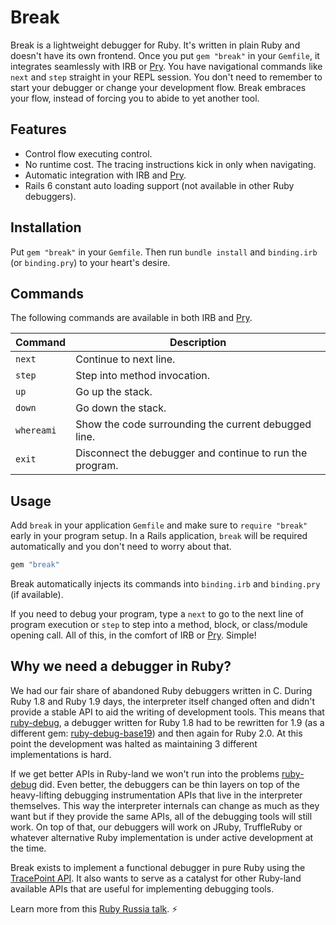 # Break

Break is a lightweight debugger for Ruby. It's written in plain Ruby and
doesn't have its own frontend. Once you put `gem "break"` in your `Gemfile`, it
integrates seamlessly with IRB or [Pry]. You have navigational commands like
`next` and `step` straight in your REPL session. You don't need to remember to
start your debugger or change your development flow. Break embraces your flow,
instead of forcing you to abide to yet another tool.

## Features

- Control flow executing control.
- No runtime cost. The tracing instructions kick in only when navigating.
- Automatic integration with IRB and [Pry].
- Rails 6 constant auto loading support (not available in other Ruby debuggers).

## Installation

Put `gem "break"` in your `Gemfile`. Then run `bundle install` and
`binding.irb` (or `binding.pry`) to your heart's desire.

## Commands

The following commands are available in both IRB and [Pry].

Command    | Description
---------- | -----------
`next`     | Continue to next line.
`step`     | Step into method invocation.
`up`       | Go up the stack.
`down`     | Go down the stack.
`whereami` | Show the code surrounding the current debugged line.
`exit`     | Disconnect the debugger and continue to run the program.

## Usage

Add `break` in your application `Gemfile` and make sure to `require "break"`
early in your program setup. In a Rails application, `break` will be required
automatically and you don't need to worry about that.

```ruby
gem "break"
```

Break automatically injects its commands into `binding.irb` and `binding.pry`
(if available).

If you need to debug your program, type a `next` to go to the next line of
program execution or `step` to step into a method, block, or class/module
opening call. All of this, in the comfort of IRB or [Pry]. Simple!

## Why we need a debugger in Ruby?

We had our fair share of abandoned Ruby debuggers written in C. During Ruby 1.8
and Ruby 1.9 days, the interpreter itself changed often and didn't provide a
stable API to aid the writing of development tools. This means that
[ruby-debug], a debugger written for Ruby 1.8 had to be rewritten for 1.9 (as a
different gem: [ruby-debug-base19]) and then again for Ruby 2.0. At this point
the development was halted as maintaining 3 different implementations is hard.

If we get better APIs in Ruby-land we won't run into the problems [ruby-debug]
did. Even better, the debuggers can be thin layers on top of the heavy-lifting
debugging instrumentation APIs that live in the interpreter themselves. This
way the interpreter internals can change as much as they want but if they
provide the same APIs, all of the debugging tools will still work. On top of
that, our debuggers will work on JRuby, TruffleRuby or whatever alternative
Ruby implementation is under active development at the time.

Break exists to implement a functional debugger in pure Ruby using the
[TracePoint API]. It also wants to serve as a catalyst for other Ruby-land
available APIs that are useful for implementing debugging tools.

Learn more from this [Ruby Russia talk]. ⚡️

[TracePoint API]: https://ruby-doc.org/core-2.6.2/TracePoint.html
[Pry]: https://github.com/pry/pry

[ruby-debug]: https://github.com/ruby-debug/ruby-debug
[ruby-debug-base19]: https://github.com/ruby-debug/ruby-debug-base19

[Ruby Russia talk]: https://www.youtube.com/watch?v=3QADeUVwJtA
